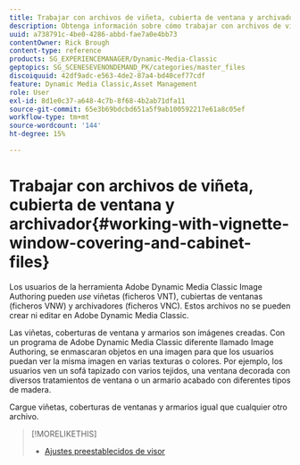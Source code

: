 ```yaml
---
title: Trabajar con archivos de viñeta, cubierta de ventana y archivador
description: Obtenga información sobre cómo trabajar con archivos de viñeta, cubierta de ventana y archivador en Adobe Dynamic Media Classic.
uuid: a738791c-4be0-4286-abbd-fae7a0e4bb73
contentOwner: Rick Brough
content-type: reference
products: SG_EXPERIENCEMANAGER/Dynamic-Media-Classic
geptopics: SG_SCENESEVENONDEMAND_PK/categories/master_files
discoiquuid: 42df9adc-e563-4de2-87a4-bd40cef77cdf
feature: Dynamic Media Classic,Asset Management
role: User
exl-id: 8d1e0c37-a648-4c7b-8f68-4b2ab71dfa11
source-git-commit: 65e3b69bdcbd651a5f9ab100592217e61a8c05ef
workflow-type: tm+mt
source-wordcount: '144'
ht-degree: 15%

---
```


# Trabajar con archivos de viñeta, cubierta de ventana y archivador{#working-with-vignette-window-covering-and-cabinet-files}

Los usuarios de la herramienta Adobe Dynamic Media Classic Image Authoring pueden *use* viñetas (ficheros VNT), cubiertas de ventanas (ficheros VNW) y archivadores (ficheros VNC). Estos archivos no se pueden crear ni editar en Adobe Dynamic Media Classic.

Las viñetas, coberturas de ventana y armarios son imágenes creadas. Con un programa de Adobe Dynamic Media Classic diferente llamado Image Authoring, se enmascaran objetos en una imagen para que los usuarios puedan ver la misma imagen en varias texturas o colores. Por ejemplo, los usuarios ven un sofá tapizado con varios tejidos, una ventana decorada con diversos tratamientos de ventana o un armario acabado con diferentes tipos de madera.

Cargue viñetas, coberturas de ventanas y armarios igual que cualquier otro archivo.

>[!MORELIKETHIS]
>
>* [Ajustes preestablecidos de visor](application-setup.md#viewer_presets)

